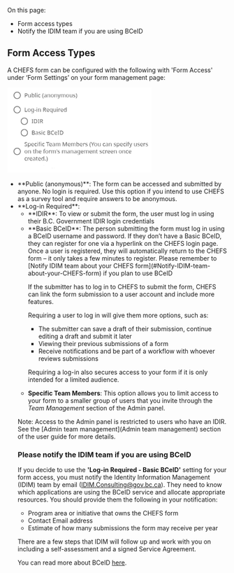 On this page:
* Form access types
* Notify the IDIM team if you are using BCeID

## Form Access Types

A CHEFS form can be configured with the following with 'Form Access' under ‘Form Settings’ on your form management page:

![Form Access settings](images/form-access.png)

<ul>
<li>**Public (anonymous)**: The form can be accessed and submitted by anyone. No login is required.
Use this option if you intend to use CHEFS as a survey tool and require answers to be anonymous.
</li>
<li>**Log-in Required**:
<ul>
<li>**IDIR**: To view or submit the form, the user must log in using their B.C. Government IDIR login credentials</li>
<li>**Basic BCeID**: The person submitting the form must log in using a BCeID username and password. If they don’t have a Basic BCeID, they can register for one via a hyperlink on the CHEFS login page. Once a user is registered, they will automatically return to the CHEFS form – it only takes a few minutes to register. Please remember to [Notify IDIM team about your CHEFS form](#Notify-IDIM-team-about-your-CHEFS-form) if you plan to use BCeID

<p>If the submitter has to log in to CHEFS to submit the form, CHEFS can link the form submission to a user account and include more features. <p>
<p>Requiring a user to log in will give them more options, such as:
<ul>
<li>The submitter can save a draft of their submission, continue editing a draft and submit it later</li>
<li>Viewing their previous submissions of a form</li>
<li>Receive notifications and be part of a workflow with whoever reviews submissions</li>
</ul></p>
<p>Requiring a log-in also secures access to your form if it is only intended for a limited audience.</p>
</li>
</ul>

- **Specific Team Members**: This option allows you to limit access to your form to a smaller group of users that you invite through the *Team Management* section of the Admin panel.

Note: Access to the Admin panel is restricted to users who have an IDIR. See the [Admin team management](Admin team management) section of the user guide for more details.

### Please notify the IDIM team if you are using BCeID

If you decide to use the **'Log-in Required - Basic BCeID'** setting for your form access, you must notify the Identity Information Management (IDIM) team by email (IDIM.Consulting@gov.bc.ca). They need to know which applications are using the BCeID service and allocate appropriate resources. You should provide them the following in your notification:

- Program area or initiative that owns the CHEFS form
- Contact Email address
- Estimate of how many submissions the form may receive per year

There are a few steps that IDIM will follow up and work with you on including a self-assessment and a signed Service Agreement.
 
You can read more about BCeID [here](https://www.bceid.ca/).
